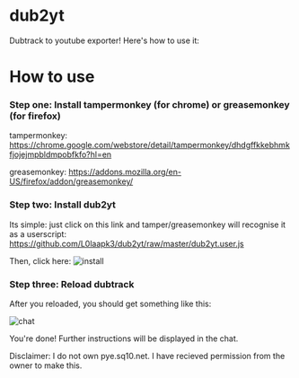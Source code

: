 # dub2yt
Dubtrack to youtube exporter! Here's how to use it:

# How to use

### Step one: Install tampermonkey (for chrome) or greasemonkey (for firefox)

tampermonkey: https://chrome.google.com/webstore/detail/tampermonkey/dhdgffkkebhmkfjojejmpbldmpobfkfo?hl=en

greasemonkey: https://addons.mozilla.org/en-US/firefox/addon/greasemonkey/

### Step two: Install dub2yt

Its simple: just click on this link and tamper/greasemonkey will recognise it as a userscript: https://github.com/L0laapk3/dub2yt/raw/master/dub2yt.user.js

Then, click here: ![install](http://i.imgur.com/GMrKqC3.png)

### Step three: Reload dubtrack

After you reloaded, you should get something like this:

![chat](http://i.imgur.com/o9rXbqJ.png)

You're done! Further instructions will be displayed in the chat.






Disclaimer: I do not own pye.sq10.net. I have recieved permission from the owner to make this.
